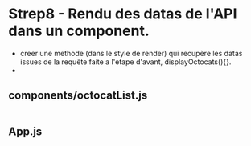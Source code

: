 # Strep8 - Rendu des datas de l'API dans un component.


- creer une methode (dans le style de render) qui recupère les datas issues de la requête faite a l'etape d'avant, displayOctocats(){}.   
- 

## components/octocatList.js   
```Javascript   
```

## App.js   
```Javascript
```


